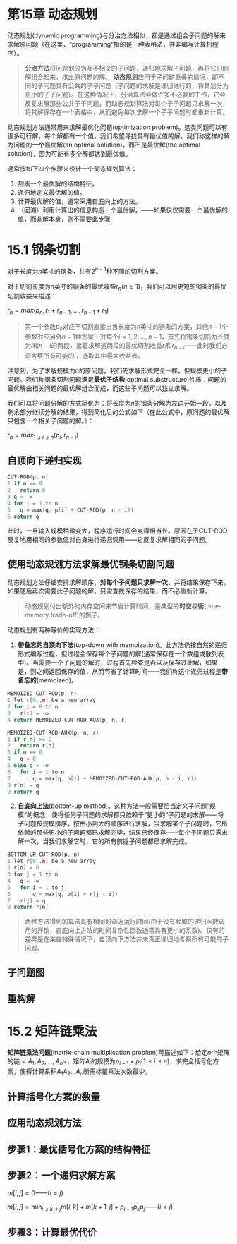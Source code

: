 # 第15章 动态规划

动态规划(dynamic programming)与分治方法相似，都是通过组合子问题的解来求解原问题（在这里，“programming”指的是一种表格法，并非编写计算机程序）。

> **分治方法**将问题划分为互不相交的子问题，递归地求解子问题，再将它们的解组合起来，求出原问题的解。
> **动态规划**应用于子问题重叠的情况，即不同的子问题具有公共的子子问题（子问题的求解是递归进行的，将其划分为更小的子子问题）。在这种情况下，分治算法会做许多不必要的工作，它会反复求解那些公共子子问题。而动态规划算法对每个子子问题只求解一次，将其解保存在一个表格中，从而避免每次求解一个子子问题时都重新计算。

动态规划方法通常用来求解最优化问题(optimization problem)。这类问题可以有很多可行解，每个解都有一个值，我们希望寻找具有最优值的解。我们称这样的解为问题的**一个**最优解(an optimal solution)，而不是最优解(the optimal solution)，因为可能有多个解都达到最优值。

通常按如下四个步骤来设计一个动态规划算法：

1. 刻画一个最优解的结构特征。
2. 递归地定义最优解的值。
3. 计算最优解的值，通常采用自底向上的方法。
4. （回溯）利用计算出的信息构造一个最优解。——如果仅仅需要一个最优解的值，而非解本身，则不需要此步骤

# 15.1 钢条切割

对于长度为$n$英寸的钢条，共有$2^{n - 1}$种不同的切割方案。

对于切割长度为$n$英寸的钢条的最优收益$r_n(n \geqslant 1)$，我们可以用更短的钢条的最优切割收益来描述：

$r_n = max(p_n, r_1 + r_{n-1}, …, r_{n-1} + r_1)$

> 第一个参数$p_n$对应不切割直接出售长度为$n$英寸的钢条的方案，其他$n - 1$个参数对应另外$n - 1$种方案：对每个$i = 1, 2, …, n - 1$，首先将钢条切割为长度为$i$和$n - i$的两段，接着求解这两段的最优切割收益$r_i$和$r_{n-i}$——此时我们必须考察所有可能的$i$，选取其中最大收益者。

注意到，为了求解规模为n的原问题，我们先求解形式完全一样，但规模更小的子问题。我们称钢条切割问题满足**最优子结构**(optimal substructure)性质：问题的最优解由相关问题的最优解组合而成，而这些子问题可以独立求解。

我们可以将问题分解的方式简化为：将长度为$n$的钢条分解为左边开始一段，以及剩余部分继续分解的结果，得到简化后的公式如下（在此公式中，原问题的最优解只包含一个相关子问题的解。）：

$r_n = max_{1 \leqslant i \leqslant n}(p_i, r_{n-i})$

## 自顶向下递归实现

```c
CUT-ROD(p, n)
1 if n == 0
2   return 0
3 q = -∞
4 for i = 1 to n
5   q = max(q, p[i] + CUT-ROD(p, n - i))
6 return q
```

此时，一旦输入规模稍微变大，程序运行时间会变得相当长。原因在于CUT-ROD反复地用相同的参数值对自身进行递归调用——它反复求解相同的子问题。

## 使用动态规划方法求解最优钢条切割问题

动态规划方法仔细安排求解顺序，**对每个子问题只求解一次**，并将结果保存下来。如果随后再次需要此子问题的解，只需查找保存的结果，而不必重新计算。

> 动态规划付出额外的内存空间来节省计算时间，是典型的**时空权衡**(time-memory trade-off)的例子。

动态规划有两种等价的实现方法：

1. **带备忘的自顶向下法**(top-down with memoization)。此方法仍按自然的递归形式编写过程，但过程会保存每个子问题的解(通常保存在一个数组或散列表中)。当需要一个子问题的解时，过程首先检查是否以及保存过此解，如果是，则之间返回保存的值，从而节省了计算时间——我们称这个递归过程是**带备忘的**(memoized)。

```c
MEMOIZED-CUT-ROD(p, n)
1 let r[0..n] be a new array
2 for i = 0 to n
3   r[i] = -∞
4 return MEMOIZED-CUT-ROD-AUX(p, n, r)
```

```c
MEMOIZED-CUT-ROD-AUX(p, n, r)
1 if r[n] >= 0
2   return r[n]
3 if n == 0
4   q = 0
5 else q = -∞
6   for i = 1 to n
7       q = max(q, p[i] + MEMOIZED-CUT-ROD-AUX(p, n - i, r))
8 r[n] = q
9 return q
```

2. **自底向上法**(bottom-up method)。这种方法一般需要恰当定义子问题“规模”的概念，使得任何子问题的求解都只依赖于“更小的”子问题的求解——将子问题按规模排序，按由小到大的顺序进行求解，当求解某个子问题时，它所依赖的那些更小的子问题都已求解完毕，结果已经保存——每个子问题只需求解一次，当我们求解它时，它的所有前提子问题都已求解完成。

```c
BOTTOM-UP-CUT-ROD(p, n)
1 let r[0..n] be a new array
2 r[o] = 0
3 for j = 1 to n
4   q = -∞
5   for i = 1 to j
6       q = max(q, p[i] + r[j - i])
7   r[j] = q
8 return r[n]
```

> 两种方法得到的算法具有相同的渐近运行时间(由于没有频繁的递归函数调用的开销，自底向上方法的时间复杂性函数通常具有更小的系数)。仅有的差异是在某些特殊情况下，自顶向下方法并未真正递归地考察所有可能的子问题。

## 子问题图

## 重构解

# 15.2 矩阵链乘法

**矩阵链乘法问题**(matrix-chain multiplication problem)可描述如下：给定$n$个矩阵的链$< A_1, A_2, …, A_n >$，矩阵$A_i$的规模为$p_{i-1} × p_i(1 \leqslant i \leqslant n)$，求完全括号化方案，使得计算乘积$A_1A_2…A_n$所需标量乘法次数最少。

## 计算括号化方案的数量

## 应用动态规划方法

## 步骤1：最优括号化方案的结构特征

## 步骤2：一个递归求解方案

$m[i, j] = 0——(i = j)$

$m[i, j] = \min_{i \leqslant k < j}{m[i, k] + m[k + 1, j] + p_{i-1}p_kp_j}——(i < j)$

## 步骤3：计算最优代价